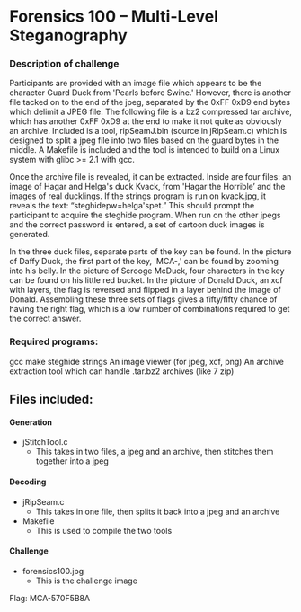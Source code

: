 # Forensics 100 – Multi-Level Steganography

### Description of challenge
Participants are provided with an image file which appears to be the character Guard Duck from 'Pearls before Swine.' However, there is another file tacked on to the end of the jpeg, separated by the 0xFF 0xD9 end bytes which delimit a JPEG file. The following file is a bz2 compressed tar archive, which has another 0xFF 0xD9 at the end to make it not quite as obviously an archive. Included is a tool, ripSeamJ.bin (source in jRipSeam.c) which is designed to split a jpeg file into two files based on the guard bytes in the middle. A Makefile is included and the tool is intended to build on a Linux system with glibc >= 2.1 with gcc.

Once the archive file is revealed, it can be extracted. Inside are four files: an image of Hagar and Helga's duck Kvack, from 'Hagar the Horrible’ and the images of real ducklings. If the strings program is run on kvack.jpg, it reveals the text: “steghidepw=helga'spet.” This should prompt the participant to acquire the steghide program. When run on the other jpegs and the correct password is entered, a set of cartoon duck images is generated.

In the three duck files, separate parts of the key can be found. In the picture of Daffy Duck, the first part of the key, 'MCA-,' can be found by zooming into his belly. In the picture of Scrooge McDuck, four characters in the key can be found on his little red bucket. In the picture of Donald Duck, an xcf with layers, the flag is reversed and flipped in a layer behind the image of Donald. Assembling these three sets of flags gives a fifty/fifty chance of having the right flag, which is a low number of combinations required to get the correct answer.

### Required programs:
gcc
make
steghide
strings
An image viewer (for jpeg, xcf, png)
An archive extraction tool which can handle .tar.bz2 archives (like 7 zip)

## Files included:

#### Generation
* jStitchTool.c
  * This takes in two files, a jpeg and an archive, then stitches them together into a jpeg

#### Decoding 
* jRipSeam.c
  * This takes in one file, then splits it back into a jpeg and an archive
* Makefile
  * This is used to compile the two tools

#### Challenge
* forensics100.jpg
  * This is the challenge image

Flag: MCA-570F5B8A
